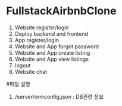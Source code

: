 # FullstackAirbnbClone

1. Website register/login
2. Deploy backend and frontend
3. App register/login
4. Website and App forgot password
5. Website and App create listing
6. Website and App view listings
7. logout
8. Website chat

#파일 설명
1. /server/ormconfig.json : DB관련 정보